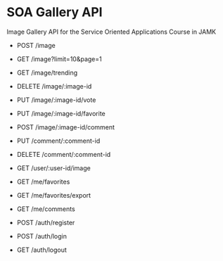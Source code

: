 # SOA Gallery API

Image Gallery API for the Service Oriented Applications Course in JAMK

* POST /image
* GET /image?limit=10&page=1
* GET /image/trending
* DELETE /image/:image-id
* PUT /image/:image-id/vote
* PUT /image/:image-id/favorite
* POST /image/:image-id/comment

* PUT /comment/:comment-id
* DELETE /comment/:comment-id

* GET /user/:user-id/image

* GET /me/favorites
* GET /me/favorites/export
* GET /me/comments

* POST /auth/register
* POST /auth/login
* GET /auth/logout
